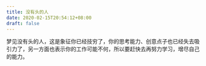 ```yaml
---
title: 没有头的人
date: 2020-02-15T20:54:12+08:00
draft: false
---
```


梦见没有头的人，这是象征你已经技穷了，你的思考能力、创意点子也已经失去吸引力了，另一方面也表示你的工作可能不何，所以要赶快去再努力学习，增尽自己的能力。